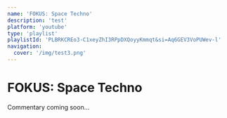```yaml
---
name: 'FOKUS: Space Techno'
description: 'test'
platform: 'youtube'
type: 'playlist'
playlistId: 'PLBRKCREo3-C1xeyZhI3RPpDXQoyyKmmqt&si=Aq6GEV3VoPUWev-l'
navigation:
  cover: '/img/test3.png'
---
```


# FOKUS: Space Techno

Commentary coming soon… 
